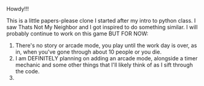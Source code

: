 Howdy!!!

This is a little papers-please clone I started after my intro to python class. I saw Thats Not My Neighbor and I got inspired to do something similar.
I will probably continue to work on this game BUT FOR NOW:

1. There's no story or arcade mode, you play until the work day is over, as in, when you've gone through about 10 people or you die.
2. I am DEFINITELY planning on adding an arcade mode, alongside a timer mechanic and some other things that I'll likely think of as I sift through the code.
3. 
